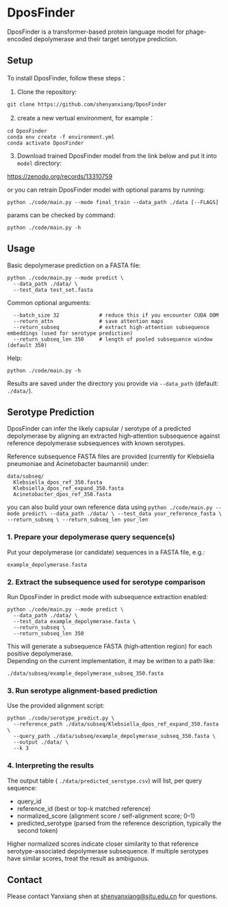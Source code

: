 # DposFinder

DposFinder is a transformer-based protein language model for phage-encoded depolymerase and their target serotype prediction.

## Setup

To install DposFinder, follow these steps：

1. Clone the repository:
```
git clone https://github.com/shenyanxiang/DposFinder
```


2. create a new vertual environment, for example：

```
cd DposFinder
conda env create -f environment.yml
conda activate DposFinder
```

3. Download trained DposFinder model from the link below and put it into `model` directory:

https://zenodo.org/records/13310759

or you can retrain DposFinder model with optional params by running:
```
python ./code/main.py --mode final_train --data_path ./data [--FLAGS]
```

params can be checked by command:
```
python ./code/main.py -h
```

## Usage

Basic depolymerase prediction on a FASTA file:
```
python ./code/main.py --mode predict \
  --data_path ./data/ \
  --test_data test_set.fasta
```

Common optional arguments:
```
  --batch_size 32             # reduce this if you encounter CUDA OOM
  --return_attn               # save attention maps
  --return_subseq             # extract high-attention subsequence embeddings (used for serotype prediction)
  --return_subseq_len 350     # length of pooled subsequence window (default 350)
```

Help:
```
python ./code/main.py -h
```

Results are saved under the directory you provide via `--data_path` (default: `./data/`).  

## Serotype Prediction

DposFinder can infer the likely capsular / serotype of a predicted depolymerase by aligning an extracted high‑attention subsequence against reference depolymerase subsequences with known serotypes.

Reference subsequence FASTA files are provided (currently for Klebsiella pneumoniae and Acinetobacter baumannii) under:
```
data/subseq/
  Klebsiella_dpos_ref_350.fasta
  Klebsiella_dpos_ref_expand_350.fasta
  Acinetobacter_dpos_ref_350.fasta
```

you can also build your own reference data using
`
python ./code/main.py --mode predict\
  --data_path ./data/ \
  --test_data your_reference_fasta \
  --return_subseq \
  --return_subseq_len your_len
`

### 1. Prepare your depolymerase query sequence(s)

Put your depolymerase (or candidate) sequences in a FASTA file, e.g.:
```
example_depolymerase.fasta
```

### 2. Extract the subsequence used for serotype comparison

Run DposFinder in predict mode with subsequence extraction enabled:

```
python ./code/main.py --mode predict \
  --data_path ./data/ \
  --test_data example_depolymerase.fasta \
  --return_subseq \
  --return_subseq_len 350
```

This will generate a subsequence FASTA (high‑attention region) for each positive depolymerase.  
Depending on the current implementation, it may be written to a path like:
```
./data/subseq/example_depolymerase_subseq_350.fasta
```

### 3. Run serotype alignment-based prediction

Use the provided alignment script:

```
python ./code/serotype_predict.py \
  --reference_path ./data/subseq/Klebsiella_dpos_ref_expand_350.fasta \
  --query_path ./data/subseq/example_depolymerase_subseq_350.fasta \
  --output ./data/ \
  --k 3
```

### 4. Interpreting the results

The output table ( `./data/predicted_serotype.csv`) will list, per query sequence:
- query_id
- reference_id (best or top-k matched reference)
- normalized_score (alignment score / self-alignment score; 0–1)
- predicted_serotype (parsed from the reference description, typically the second token)

Higher normalized scores indicate closer similarity to that reference serotype-associated depolymerase subsequence. If multiple serotypes have similar scores, treat the result as ambiguous.

## Contact

Please contact Yanxiang shen at shenyanxiang@sjtu.edu.cn for questions.
